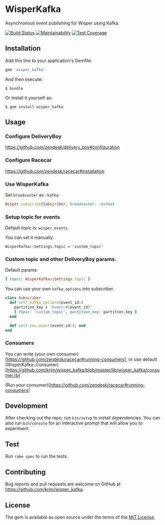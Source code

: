 # WisperKafka

Asynchronous event publishing for Wisper using Kafka.

[![Build Status](https://travis-ci.org/krim/wisper_kafka.svg?branch=master)](https://travis-ci.org/krim/wisper_kafka)
[![Maintainability](https://api.codeclimate.com/v1/badges/6d7aa78830602cc3f891/maintainability)](https://codeclimate.com/github/krim/wisper_kafka/maintainability)
[![Test Coverage](https://api.codeclimate.com/v1/badges/6d7aa78830602cc3f891/test_coverage)](https://codeclimate.com/github/krim/wisper_kafka/test_coverage)

## Installation

Add this line to your application's Gemfile:

```ruby
gem 'wisper_kafka'
```

And then execute:

    $ bundle

Or install it yourself as:

    $ gem install wisper_kafka

## Usage

### Configure DeliveryBoy
https://github.com/zendesk/delivery_boy#configuration

### Configure Racecar
https://github.com/zendesk/racecar#installation

### Use WisperKafka

Set `broadcaster` as `:kafka`:

```ruby
Wisper.subscribe(Subscriber, broadcaster: :kafka)
```

### Setup topic for events
Default topic is: `wisper_events`.

You can set it manually:
```
WisperKafka::Settings.topic = 'custom_topic'
```

### Custom topic and other DeliveryBoy params.
Default params: 
```ruby
{ topic: WisperKafka::Settings.topic }
```

You can use your own `kafka_options` into subscriber.
```ruby
class Subscriber
  def self.kafka_options(event_id:)
    partition_key = "event-#{event_id}"
    { topic: 'custom_topic', partition_key: partition_key }
  end

  def self.new_event(event_id:); end
end
```

### Consumers
You can write (your own consumer)[https://github.com/zendesk/racecar#running-consumers], or use default (WisperKafka::Consumer)[https://github.com/krim/wisper_kafka/blob/master/lib/wisper_kafka/consumer.rb]

(Run your consumer)[https://github.com/zendesk/racecar#running-consumers]

## Development

After checking out the repo, run `bin/setup` to install dependencies.
You can also run `bin/console` for an interactive prompt that will allow you to experiment.

## Test
Run `rake spec` to run the tests. 

## Contributing

Bug reports and pull requests are welcome on GitHub at https://github.com/krim/wisper_kafka.

## License

The gem is available as open source under the terms of the [MIT License](https://opensource.org/licenses/MIT).
